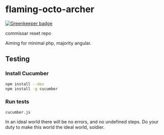 flaming-octo-archer
===================

[![Greenkeeper badge](https://badges.greenkeeper.io/ReactiveRaven/flaming-octo-archer.svg)](https://greenkeeper.io/)

commissar reset repo

Aiming for minimal php, majority angular.

## Testing

### Install Cucumber

```bash
npm install --dev
npm install -g cucumber
```

### Run tests

```
cucumber.js
```

In an ideal world there will be no errors, and no undefined steps. 
Do your duty to make this world the ideal world, soldier.